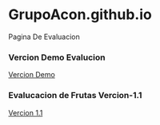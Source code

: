 # GrupoAcon.github.io
Pagina De Evaluacion

<h3>Vercion Demo Evalucion</h3>
<a href="https://GrupoAcon.github.io/Evaluacion-Fruta/index.html">Vercion Demo</a>

<h3>Evalucacion de Frutas Vercion-1.1</h3>
<a href="https://GrupoAcon.github.io/Evaluacion-Fruta-v1.1/index.html" >Vercion 1.1 </a>

